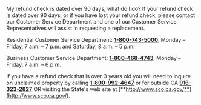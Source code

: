 My refund check is dated over 90 days, what do I do?
If your refund check is dated over 90 days, or if you have lost your refund
check, please contact our Customer Service Department and one of our Customer
Service Representatives will assist in requesting a replacement.

Residential Customer Service Department: [**1-800-743-5000**](), Monday –
Friday, 7 a.m. – 7 p.m. and Saturday, 8 a.m. – 5 p.m.

Business Customer Service Department: [**1-800-468-4743**](), Monday – Friday,
7 a.m. – 6 p.m.

If you have a refund check that is over 3 years old you will need to inquire
on unclaimed property by calling [**1-800-992-4647**]() or for outside CA
[**916-323-2827**]() OR visiting the State's web site at
[**http://www.sco.ca.gov/**](http://www.sco.ca.gov/).



